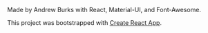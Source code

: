 Made by Andrew Burks with React, Material-UI, and Font-Awesome.

This project was bootstrapped with [Create React App](https://github.com/facebookincubator/create-react-app).